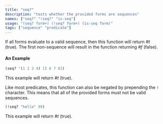 ```yaml
---
title: "seq?"
description: "tests whether the provided forms are sequences"
names: ["seq?" "!seq?" "is-seq"]
usage: "(seq? form+) (!seq? form+) (is-seq form)"
tags: ["sequence" "predicate"]
---
```


If all forms evaluate to a valid sequence, then this function will return _#t_ (true). The first non-sequence will result in the function returning _#f_ (false).

#### An Example

```scheme
(seq? '(1 2 3 4) [5 6 7 8])
```

This example will return _#t_ (true).

Like most predicates, this function can also be negated by prepending the `!` character. This means that all of the provided forms must not be valid sequences.

```scheme
(!seq? "hello" 99)
```

This example will return _#t_ (true).

